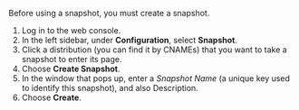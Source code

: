 Before using a snapshot, you must create a snapshot.

1. Log in to the web console.
2. In the left sidebar, under **Configuration**, select **Snapshot**. 
3. Click a distribution (you can find it by CNAMEs) that you want to take a snapshot to enter its page. 
4. Choose **Create Snapshot**. 
5. In the window that pops up, enter a *Snapshot Name* (a unique key used to identify this snapshot), and also Description. 
6. Choose **Create**.


